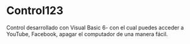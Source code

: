 # Control123
Control desarrollado con Visual Basic 6- con el cual puedes acceder a YouTube, Facebook, apagar el computador de una manera fácil.
